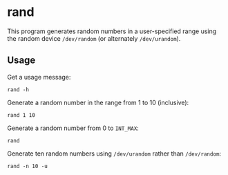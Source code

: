 # rand

This program generates random numbers in a user-specified range using the random device `/dev/random` (or alternately `/dev/urandom`).

## Usage

Get a usage message:

    rand -h

Generate a random number in the range from 1 to 10 (inclusive):

    rand 1 10

Generate a random number from 0 to `INT_MAX`:

    rand

Generate ten random numbers using `/dev/urandom` rather than `/dev/random`:

    rand -n 10 -u

